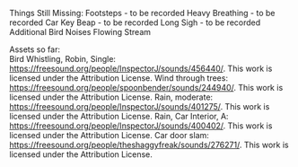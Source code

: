 Things Still Missing:
Footsteps - to be recorded
Heavy Breathing - to be recorded
Car Key Beap - to be recorded
Long Sigh - to be recorded
Additional Bird Noises
Flowing Stream




Assets so far:  
Bird Whistling, Robin, Single: https://freesound.org/people/InspectorJ/sounds/456440/. This work is licensed under the Attribution License.
Wind through trees: https://freesound.org/people/spoonbender/sounds/244940/. This work is licensed under the Attribution License.
Rain, moderate: https://freesound.org/people/InspectorJ/sounds/401275/. This work is licensed under the Attribution License. 
Rain, Car Interior, A: https://freesound.org/people/InspectorJ/sounds/400402/. This work is licensed under the Attribution License. 
Car door slam: https://freesound.org/people/theshaggyfreak/sounds/276271/. This work is licensed under the Attribution License. 